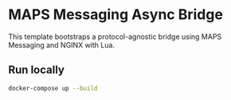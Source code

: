 # MAPS Messaging Async Bridge

This template bootstraps a protocol-agnostic bridge using MAPS Messaging and NGINX with Lua.

## Run locally

```bash
docker-compose up --build
